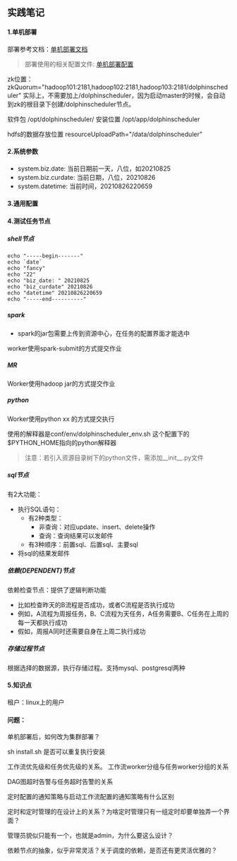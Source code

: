 ## 实践笔记

#### 1.单机部署
部署参考文档：[单机部署文档](https://dolphinscheduler.apache.org/zh-cn/docs/1.3.6/user_doc/standalone-deployment.html)
> 部署使用的相关配置文件: [单机部署配置](单机部署)

zk位置： 
zkQuorum="hadoop101:2181,hadoop102:2181,hadoop103:2181/dolphinscheduler"
实际上，不需要加上/dolphinscheduler，因为启动master的时候，会自动到zk的根目录下创建/dolphinscheduler节点。


软件包 /opt/dolphinscheduler/
安装位置 /opt/app/dolphinscheduler

hdfs的数据存放位置
resourceUploadPath="/data/dolphinscheduler"

#### 2.系统参数
- system.biz.date: 当前日期前一天，八位，如20210825
- system.biz.curdate: 当前日期，八位，20210826
- system.datetime: 当前时间，20210826220659

#### 3.通用配置

#### 4.测试任务节点
##### shell节点
```
echo "-----begin-------"
echo `date`
echo "fancy"
echo "22"
echo "biz_date: " 20210825
echo "biz_curdate" 20210826
echo "datetime" 20210826220659
echo "-----end----------"
```

##### spark
- spark的jar包需要上传到资源中心，在任务的配置界面才能选中

worker使用spark-submit的方式提交作业

##### MR
Worker使用hadoop jar的方式提交作业

##### python
Worker使用python xx 的方式提交执行

使用的解释器是conf/env/dolphinscheduler_env.sh
这个配置下的$PYTHON_HOME指向的python解释器

> 注意：若引入资源目录树下的python文件，需添加__init__.py文件

##### sql节点
有2大功能：
- 执行SQL语句：
    - 有2种类型：
        - 非查询：对应update、insert、delete操作
        - 查询：查询结果可以发邮件
    - 有3种顺序：前置sql、后置sql、主要sql
- 将sql的结果发邮件

##### 依赖(DEPENDENT)节点
依赖检查节点：提供了逻辑判断功能
- 比如检查昨天的B流程是否成功，或者C流程是否执行成功
- 例如，A流程为周报任务，B、C流程为天任务，A任务需要B、C任务在上周的每一天都执行成功
- 假如，周报A同时还需要自身在上周二执行成功

##### 存储过程节点
根据选择的数据源，执行存储过程。支持mysql、postgresql两种

#### 5.知识点
租户：linux上的用户


#### 问题：
单机部署后，如何改为集群部署？

sh install.sh 是否可以重复执行安装

工作流优先级和任务优先级的关系。
工作流worker分组与任务worker分组的关系

DAG图超时告警与任务超时告警的关系

定时配置的通知策略与启动工作流配置的通知策略有什么区别

定时和定时管理的在设计上的关系？为啥定时管理只有一组定时却要单独弄一个界面？

管理员貌似只能有一个，也就是admin，为什么要这么设计？

依赖节点的抽象，似乎非常灵活？关于调度的依赖，是否还有更灵活优雅的？
